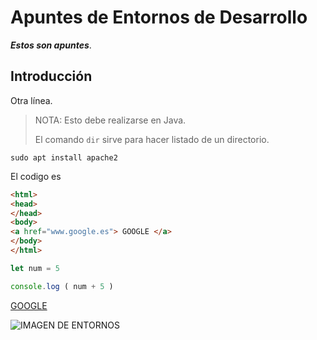 # Apuntes de Entornos de Desarrollo

***Estos son apuntes***.

## Introducción

Otra línea.

>NOTA: Esto debe realizarse en Java.
>
> 
>El comando `dir` sirve para hacer listado de un directorio.




`sudo apt install apache2`

El codigo es

```html
<html>
<head>
</head>
<body>
<a href="www.google.es"> GOOGLE </a>
</body>
</html>
```

```javascript
let num = 5

console.log ( num + 5 )
```


[GOOGLE](www.google.es)

![IMAGEN DE ENTORNOS](https://www.ekon.es/wp-content/uploads/2021/02/entornos-de-desarrollo-2.jpg)




